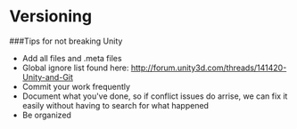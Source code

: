 Versioning
==========
###Tips for not breaking Unity 

- Add all files and .meta files 
- Global ignore list found here: http://forum.unity3d.com/threads/141420-Unity-and-Git
- Commit your work frequently
- Document what you've done, so if conflict issues do arrise, we can fix it easily without having to search for what happened
- Be organized
